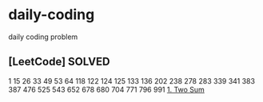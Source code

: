 # daily-coding
daily coding problem

## [LeetCode] SOLVED
1 15 26 33 49 53 64 118 122 124 125 133 136 202 238 278 283 339 341 383 387 476 525 543 652 678 680 704 771 796 991
[1. Two Sum](Leetcode/1-Two_Sum.py)